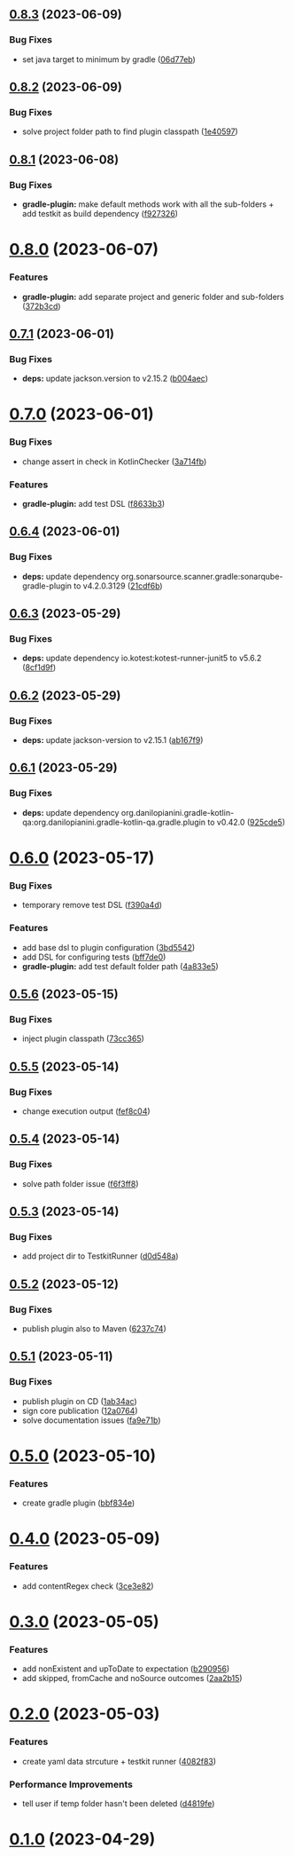 ## [0.8.3](https://github.com/mirko-felice/gradle-plugin-testkit/compare/0.8.2...0.8.3) (2023-06-09)


### Bug Fixes

* set java target to minimum by gradle ([06d77eb](https://github.com/mirko-felice/gradle-plugin-testkit/commit/06d77ebb52a595d97c0552c866218ce321afb3c1))

## [0.8.2](https://github.com/mirko-felice/gradle-plugin-testkit/compare/0.8.1...0.8.2) (2023-06-09)


### Bug Fixes

* solve project folder path to find plugin classpath ([1e40597](https://github.com/mirko-felice/gradle-plugin-testkit/commit/1e405976b06abaa01ba17d0b0f009196bf9ede76))

## [0.8.1](https://github.com/mirko-felice/gradle-plugin-testkit/compare/0.8.0...0.8.1) (2023-06-08)


### Bug Fixes

* **gradle-plugin:** make default methods work with all the sub-folders + add testkit as build dependency ([f927326](https://github.com/mirko-felice/gradle-plugin-testkit/commit/f92732669576aff5233e10e03644093eedda81e5))

# [0.8.0](https://github.com/mirko-felice/gradle-plugin-testkit/compare/0.7.1...0.8.0) (2023-06-07)


### Features

* **gradle-plugin:** add separate project and generic folder and sub-folders ([372b3cd](https://github.com/mirko-felice/gradle-plugin-testkit/commit/372b3cdcaba9c60fb9f3d0cb5aff54149e3b16fa))

## [0.7.1](https://github.com/mirko-felice/gradle-plugin-testkit/compare/0.7.0...0.7.1) (2023-06-01)


### Bug Fixes

* **deps:** update jackson.version to v2.15.2 ([b004aec](https://github.com/mirko-felice/gradle-plugin-testkit/commit/b004aecd7018736050e7812fbce3fa773b401540))

# [0.7.0](https://github.com/mirko-felice/gradle-plugin-testkit/compare/0.6.4...0.7.0) (2023-06-01)


### Bug Fixes

* change assert in check in KotlinChecker ([3a714fb](https://github.com/mirko-felice/gradle-plugin-testkit/commit/3a714fbd6f4bbc629a00afa543b68973eaaf37e2))


### Features

* **gradle-plugin:** add test DSL ([f8633b3](https://github.com/mirko-felice/gradle-plugin-testkit/commit/f8633b33c2d3dbcb17be9466f7c8c4a0fc0661fc))

## [0.6.4](https://github.com/mirko-felice/gradle-plugin-testkit/compare/0.6.3...0.6.4) (2023-06-01)


### Bug Fixes

* **deps:** update dependency org.sonarsource.scanner.gradle:sonarqube-gradle-plugin to v4.2.0.3129 ([21cdf6b](https://github.com/mirko-felice/gradle-plugin-testkit/commit/21cdf6b8e7beb9eaef801a4d97c798445958b692))

## [0.6.3](https://github.com/mirko-felice/gradle-plugin-testkit/compare/0.6.2...0.6.3) (2023-05-29)


### Bug Fixes

* **deps:** update dependency io.kotest:kotest-runner-junit5 to v5.6.2 ([8cf1d9f](https://github.com/mirko-felice/gradle-plugin-testkit/commit/8cf1d9f04393545a383c9022f98161f61dc9df30))

## [0.6.2](https://github.com/mirko-felice/gradle-plugin-testkit/compare/0.6.1...0.6.2) (2023-05-29)


### Bug Fixes

* **deps:** update jackson-version to v2.15.1 ([ab167f9](https://github.com/mirko-felice/gradle-plugin-testkit/commit/ab167f91a7b015d0c95a0c947d01d5b625bc1b71))

## [0.6.1](https://github.com/mirko-felice/gradle-plugin-testkit/compare/0.6.0...0.6.1) (2023-05-29)


### Bug Fixes

* **deps:** update dependency org.danilopianini.gradle-kotlin-qa:org.danilopianini.gradle-kotlin-qa.gradle.plugin to v0.42.0 ([925cde5](https://github.com/mirko-felice/gradle-plugin-testkit/commit/925cde5e60ad3e803ecec6fcec6df2d2c12d3b74))

# [0.6.0](https://github.com/mirko-felice/gradle-plugin-testkit/compare/0.5.6...0.6.0) (2023-05-17)


### Bug Fixes

* temporary remove test DSL ([f390a4d](https://github.com/mirko-felice/gradle-plugin-testkit/commit/f390a4d07cb3606d5c1a3511d97cde4a099abad2))


### Features

* add base dsl to plugin configuration ([3bd5542](https://github.com/mirko-felice/gradle-plugin-testkit/commit/3bd5542f955197d9eaf0f9633d5f07124fc38a6a))
* add DSL for configuring tests ([bff7de0](https://github.com/mirko-felice/gradle-plugin-testkit/commit/bff7de0f03394a64f461051e425a0114c4e44162))
* **gradle-plugin:** add test default folder path ([4a833e5](https://github.com/mirko-felice/gradle-plugin-testkit/commit/4a833e53c4aaeda5254c75198472785b9200358a))

## [0.5.6](https://github.com/mirko-felice/gradle-plugin-testkit/compare/0.5.5...0.5.6) (2023-05-15)


### Bug Fixes

* inject plugin classpath ([73cc365](https://github.com/mirko-felice/gradle-plugin-testkit/commit/73cc365317a12cec63cd3ca381e1f3c74004e4ae))

## [0.5.5](https://github.com/mirko-felice/gradle-plugin-testkit/compare/0.5.4...0.5.5) (2023-05-14)


### Bug Fixes

* change execution output ([fef8c04](https://github.com/mirko-felice/gradle-plugin-testkit/commit/fef8c044c269f43ddf7b52ca96bb3dc4cf30b04f))

## [0.5.4](https://github.com/mirko-felice/gradle-plugin-testkit/compare/0.5.3...0.5.4) (2023-05-14)


### Bug Fixes

* solve path folder issue ([f6f3ff8](https://github.com/mirko-felice/gradle-plugin-testkit/commit/f6f3ff89d8b17ac4e7e685fbeb382dc73fba7940))

## [0.5.3](https://github.com/mirko-felice/gradle-plugin-testkit/compare/0.5.2...0.5.3) (2023-05-14)


### Bug Fixes

* add project dir to TestkitRunner ([d0d548a](https://github.com/mirko-felice/gradle-plugin-testkit/commit/d0d548a90aa827169f3105775bb8b463f17dd387))

## [0.5.2](https://github.com/mirko-felice/gradle-plugin-testkit/compare/0.5.1...0.5.2) (2023-05-12)


### Bug Fixes

* publish plugin also to Maven ([6237c74](https://github.com/mirko-felice/gradle-plugin-testkit/commit/6237c749fe69f170dc7c75422439526b507c10e1))

## [0.5.1](https://github.com/mirko-felice/gradle-plugin-testkit/compare/0.5.0...0.5.1) (2023-05-11)


### Bug Fixes

* publish plugin on CD ([1ab34ac](https://github.com/mirko-felice/gradle-plugin-testkit/commit/1ab34ac6572287a872335be32a02b4948df5bd85))
* sign core publication ([12a0764](https://github.com/mirko-felice/gradle-plugin-testkit/commit/12a0764cacd6f92f431d17ac9709b0af12c4eb0e))
* solve documentation issues ([fa9e71b](https://github.com/mirko-felice/gradle-plugin-testkit/commit/fa9e71b97cd55e92a97351a15b52a1025b65b09c))

# [0.5.0](https://github.com/mirko-felice/gradle-plugin-testkit/compare/0.4.0...0.5.0) (2023-05-10)


### Features

* create gradle plugin ([bbf834e](https://github.com/mirko-felice/gradle-plugin-testkit/commit/bbf834e85055468fac63ad439470bb025bf80878))

# [0.4.0](https://github.com/mirko-felice/gradle-plugin-testkit/compare/0.3.0...0.4.0) (2023-05-09)


### Features

* add contentRegex check ([3ce3e82](https://github.com/mirko-felice/gradle-plugin-testkit/commit/3ce3e82e419a1acb16055c2f6334f741e7240abc))

# [0.3.0](https://github.com/mirko-felice/gradle-plugin-testkit/compare/0.2.0...0.3.0) (2023-05-05)


### Features

* add nonExistent and upToDate to expectation ([b290956](https://github.com/mirko-felice/gradle-plugin-testkit/commit/b2909562d3990b267c88a50aa84c6742efac2253))
* add skipped, fromCache and noSource outcomes ([2aa2b15](https://github.com/mirko-felice/gradle-plugin-testkit/commit/2aa2b15e80b180714d4cd05853d7e085093f5a20))

# [0.2.0](https://github.com/mirko-felice/gradle-plugin-testkit/compare/0.1.0...0.2.0) (2023-05-03)


### Features

* create yaml data strcuture + testkit runner ([4082f83](https://github.com/mirko-felice/gradle-plugin-testkit/commit/4082f83d9db6ec961edbf3d69a8cdf3c4609da29))


### Performance Improvements

* tell user if temp folder hasn't been deleted ([d4819fe](https://github.com/mirko-felice/gradle-plugin-testkit/commit/d4819fe7d6df016301793428eb7cbeaec112cce1))

# [0.1.0](https://github.com/mirko-felice/gradle-plugin-testkit/0.1.0) (2023-04-29)
